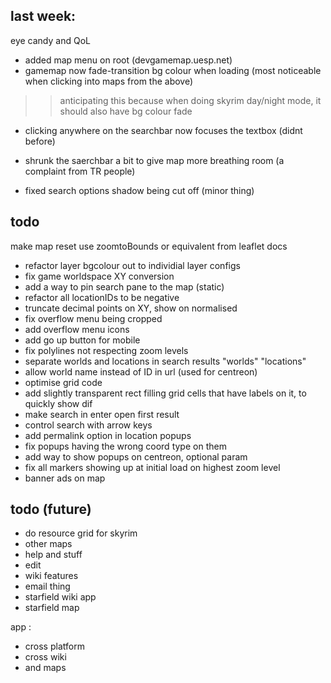 ## last week:

eye candy and QoL

- added map menu on root (devgamemap.uesp.net)
- gamemap now fade-transition bg colour when loading (most noticeable when clicking into maps from the above)
>> anticipating this because when doing skyrim day/night mode, it should also have bg colour fade

- clicking anywhere on the searchbar now focuses the textbox (didnt before)
- shrunk the saerchbar a bit to give map more breathing room (a complaint from TR people)

- fixed search options shadow being cut off (minor thing)

## todo


make map reset use zoomtoBounds or equivalent from leaflet docs

- refactor layer bgcolour out to individial layer configs
- fix game worldspace XY conversion
- add a way to pin search pane to the map (static)
- refactor all locationIDs to be negative
- truncate decimal points on XY, show on normalised
- fix overflow menu being cropped
- add overflow menu icons
- add go up button for mobile
- fix polylines not respecting zoom levels
- separate worlds and locations in search results "worlds" "locations"
- allow world name instead of ID in url (used for centreon)
- optimise grid code
- add slightly transparent rect filling grid cells that have labels on it, to quickly show dif
- make search in enter open first result
- control search with arrow keys
- add permalink option in location popups
- fix popups having the wrong coord type on them
- add way to show popups on centreon, optional param
- fix all markers showing up at initial load on highest zoom level
- banner ads on map

## todo (future)

- do resource grid for skyrim
- other maps
- help and stuff
- edit
- wiki features
- email thing
- starfield wiki app
- starfield map

app :

- cross platform
- cross wiki
- and maps